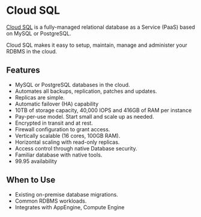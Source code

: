 # Cloud SQL

[Cloud SQL](https://cloud.google.com/sql/docs/) is a fully-managed relational database as a Service (PaaS) based on MySQL or PostgreSQL.

Cloud SQL makes it easy to setup, maintain, manage and administer your RDBMS in the cloud.

## Features

* MySQL or PostgreSQL databases in the cloud.
* Automates all backups, replication, patches and updates.
* Replicas are simple.
* Automatic failover (HA) capability
* 10TB of storage capacity, 40,000 IOPS and 416GB of RAM per instance
* Pay-per-use model. Start small and scale up as needed.
* Encrypted in transit and at rest.
* Firewall configuration to grant access.
* Vertically scalable (16 cores, 100GB RAM).
* Horizontal scaling with read-only replicas.
* Access control through native Database security.
* Familiar database with native tools.
* 99.95 availability

## When to Use

* Existing on-premise database migrations.
* Common RDBMS workloads.
* Integrates with AppEngine, Compute Engine